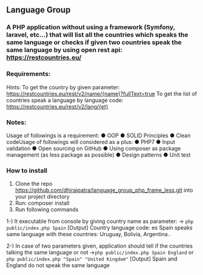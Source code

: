 ## Language Group

### A PHP application without using a framework (Symfony, laravel, etc...) that will list all the countries which speaks the same language or checks if given two countries speak the same language by using open rest api:​ ​https://restcountries.eu/

### Requirements:

Hints:
To get the country by given parameter:
https://restcountries.eu/rest/v2/name/{name}?fullText=true
To get the list of countries speak a language by language code:
https://restcountries.eu/rest/v2/lang/{et}


### Notes:

Usage of followings is a requirement:
● OOP
● SOLID Principles
● Clean codeUsage of followings will considered as a plus:
● PHP7
● Input validation
● Open sourcing on GitHub
● Using composer as package management (as less package as possible)
● Design patterns
● Unit test

### How to install

1. Clone the repo https://github.com/dhirajpatra/language_group_php_frame_less.git into your project directory
2. Run: composer install
3. Run following commands

1-) It executable from console by giving country name as parameter:
-> `​php public/index.php Spain`
[Output]
Country language code: es
Spain speaks same language with these countries: Uruguay, Bolivia, Argentina..

2-) In case of two parameters given, application should tell if the countries talking the same
language or not
->​ `php public/index.php Spain England` or `php public/index.php "Spain" "United Kingdom"`
[Output]
Spain and England do not speak the same language